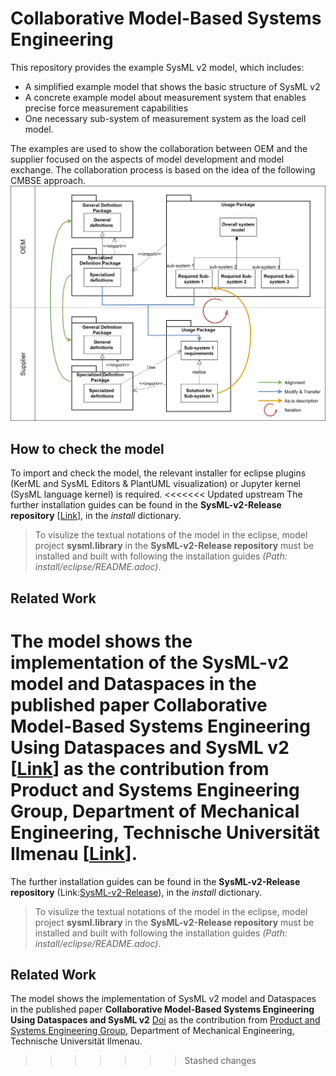 # Collaborative Model-Based Systems Engineering
This repository provides the example SysML v2 model, which includes:
* A simplified example model that shows the basic structure of SysML v2 
* A concrete example model about measurement system that enables precise force measurement capabilities 
* One necessary sub-system of measurement system as the load cell model.  

The examples are used to show the collaboration between OEM and the supplier focused on the aspects of model development and model exchange. The collaboration process is based on the idea of the following CMBSE approach. 
![Collaboration process between OEM and suppliers using SysML v2 model](https://github.com/ziruili-tu-ilmenau/CMBSE/blob/60358f93b28067763363fb422bbe7f24ee35d2a5/image/Collaboration%20process%20between%20OEM%20and%20suppliers%20using%20SysML%20v2%20model.png)


## How to check the model
To import and check the model, the relevant installer for eclipse plugins (KerML and SysML Editors & PlantUML visualization) or Jupyter kernel (SysML language kernel) is required. 
<<<<<<< Updated upstream
The further installation guides can be found in the **SysML-v2-Release repository** [[Link](https://github.com/Systems-Modeling/SysML-v2-Release/tree/master)], in the _install_ dictionary.
> To visulize the textual notations of the model in the eclipse, model project **sysml.library** in the **SysML-v2-Release repository** must be installed and built with following the installation guides _(Path: install/eclipse/README.adoc)_. 

## Related Work
The model shows the implementation of the SysML-v2 model and Dataspaces in the published paper **Collaborative Model-Based Systems Engineering Using Dataspaces and SysML v2** [[Link](https://doi.org/10.3390/systems12010018)] as the contribution from Product and Systems Engineering Group, Department of Mechanical Engineering, Technische Universität Ilmenau [[Link](https://www.tu-ilmenau.de/en/university/departments/department-of-mechanical-engineering/profile/institutes-and-groups/engineering-design-group)].
=======
The further installation guides can be found in the **SysML-v2-Release repository** (Link:[SysML-v2-Release](https://github.com/Systems-Modeling/SysML-v2-Release/tree/master)), in the _install_ dictionary.
> To visulize the textual notations of the model in the eclipse, model project **sysml.library** in the **SysML-v2-Release repository** must be installed and built with following the installation guides _(Path: install/eclipse/README.adoc)_. 

## Related Work
The model shows the implementation of SysML v2 model and Dataspaces in the published paper **Collaborative Model-Based Systems Engineering Using Dataspaces and SysML v2** [Doi](https://doi.org/10.3390/systems12010018) as the contribution from [Product and Systems Engineering Group](https://www.tu-ilmenau.de/en/university/departments/department-of-mechanical-engineering/profile/institutes-and-groups/engineering-design-group), Department of Mechanical Engineering, Technische Universität Ilmenau.
>>>>>>> Stashed changes
